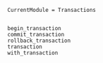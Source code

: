 ```@meta
CurrentModule = Transactions
```

```@contents
```

```@docs
begin_transaction
commit_transaction
rollback_transaction
transaction
with_transaction
```
